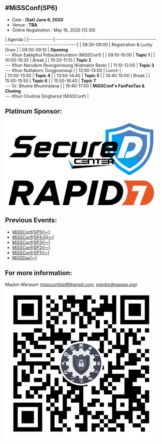 ## #MiSSConf(SP6)

+ Date : **(Sat) June 6, 2020**
+ Venue : **TBA**
+ Online Registration : May 16, 2020 (12:30)

|      Agenda       																					|
|-------------|-----------------------------------------------------------------------------------------|
| 08:30-09:00 | Registration & Lucky Draw																|
| 09:00-09:10 | **Opening** <br>--- Khun Eakkphol Pobsuknirundorn (MiSSConf)							|
| 09:10-10:00 | **Topic 1** 																		    |
| 10:00-10:20 | Break																					|
| 10:20-11:10 | **Topic 2** <br>--- Khun Narudom Roongsiriwong (Kiatnakin Bank)							|
| 11:10-12:00 | **Topic 3** <br>--- Khun Nuttakorn Tungpoonsup																			|
| 12:00-13:00 | Lunch																					|	
| 13:00-13:50 | **Topic 4** 																			|
| 13:50-14:40 | **Topic 5** 																			|
| 14:40-15:00 | Break																					|
| 15:00-15:50 | **Topic 6** 																			|
| 15:50-16:40 | **Topic 7** <br>--- Dr. Bhume Bhumiratana												|
| 16:40-17:00 | **MiSSConf's FanPanTae  & Closing** <br>--- Khun Chutima Singharod (MiSSConf) 			|


## Platinum Sponsor:
[![](/SP6/Sponsors/SecureD.png "Your Secure Daemon. We provide cyber security services for your company ranging from cyber security training, consultant, penetration testing, incident response, and more.")](https://www.secure-d.tech/)
[![](/SP6/Sponsors/Rapid7.jpg "Accelerate Security, Vuln Management, Compliance")](https://www.rapid7.com/)


## Previous Events:
* [MiSSConf(SP5)](https://www.techtalkthai.com/misscoinf-sp5-date-and-agenda-are-announced/)[[➳](https://www.facebook.com/notes/2450050635052739/)]
* [MiSSConf(SP4.0)](https://www.techtalkthai.com/missconfsp4-0-registration-will-start-in-2018-03-16/)[[➳](https://www.facebook.com/notes/1998382990191517)]
* [MiSSConf(SP3)](https://www.techtalkthai.com/missconfsp3-registration-date-is-marked-at-march-15th-2017-12-00/)[[➳](https://www.facebook.com/notes/1590473300982490)]
* [MiSSConf(SP2)](https://www.techtalkthai.com/missconfsp2-tickets-will-be-available-for-free-at-noon-of-2016-11-03/)[[➳](https://www.facebook.com/notes/1435209959842159)]
* [MiSSConf(SP1)](https://www.techtalkthai.com/introduce-to-missconfsp1-free-it-security-seminar/)[[➳](https://www.facebook.com/notes/1292590137437476)]
* [MiSSDay](https://www.techtalkthai.com/it-connect-miss-day/)[[➳](https://www.facebook.com/notes/1257877097575447)]


## For more information:
Maykin Warasart *(missconfstaff@gmail.com, maykin@owasp.org)*
[![](/img/lineat-missconf-v2-640.png "Talk w/ us via LINE")](https://line.me/R/ti/p/%40missconf)
